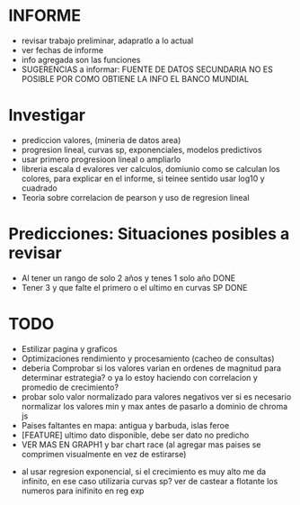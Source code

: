 # INFORME

- revisar trabajo preliminar, adapratlo a lo actual
- ver fechas de informe
- info agregada son las funciones
- SUGERENCIAS a informar: FUENTE DE DATOS SECUNDARIA NO ES POSIBLE POR COMO OBTIENE LA INFO EL BANCO MUNDIAL

# Investigar

- prediccion valores, (mineria de datos area)
- progresion lineal, curvas sp, exponenciales, modelos predictivos
- usar primero progresioon lineal o ampliarlo
- libreria escala d evalores ver calculos, domiunio como se calculan los colores, para explicar en el informe, si teinee sentido usar log10 y cuadrado
- Teoria sobre correlacion de pearson y uso de regresion lineal

# Predicciones: Situaciones posibles a revisar

- Al tener un rango de solo 2 años y tenes 1 solo año DONE
- Tener 3 y que falte el primero o el ultimo en curvas SP DONE

# TODO

- Estilizar pagina y graficos
- Optimizaciones rendimiento y procesamiento (cacheo de consultas)
- deberia Comprobar si los valores varian en ordenes de magnitud para determinar estrategia? o ya lo estoy haciendo con correlacion y promedio de crecimiento?
- probar solo valor normalizado para valores negativos
  ver si es necesario normalizar los valores min y max antes de pasarlo a dominio de chroma js
- Paises faltantes en mapa: antigua y barbuda, islas feroe
- [FEATURE] ultimo dato disponible, debe ser dato no predicho
- VER MAS EN GRAPH1 y bar chart race (al agregar mas paises se comprimen visualmente en vez de estirarse)

<!--  -->

<!-- REG EXP INFINITO -->

- al usar regresion exponencial, si el crecimiento es muy alto me da infinito, en ese caso utilizaria curvas sp?
  ver de castear a flotante los numeros para inifinito en reg exp

<!--  -->
